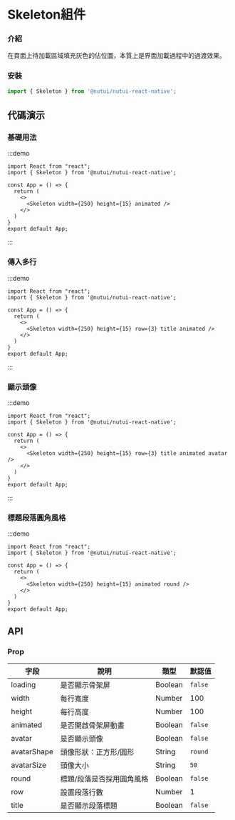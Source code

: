 #  Skeleton組件

### 介紹

在頁面上待加載區域填充灰色的佔位圖，本質上是界面加載過程中的過渡效果。

### 安裝
``` ts
import { Skeleton } from '@nutui/nutui-react-native';
```


## 代碼演示

### 基礎用法

:::demo
```SnackPlayer name=Skeleton&dependencies=@nutui/nutui-react-native
import React from "react";
import { Skeleton } from '@nutui/nutui-react-native';

const App = () => {
  return (
    <>
      <Skeleton width={250} height={15} animated />
    </>
  )
}
export default App;
```
:::

### 傳入多行

:::demo
```SnackPlayer name=Skeleton&dependencies=@nutui/nutui-react-native
import React from "react";
import { Skeleton } from '@nutui/nutui-react-native';

const App = () => {
  return (
    <>
      <Skeleton width={250} height={15} row={3} title animated />
    </>
  )
}
export default App;
```
:::

### 顯示頭像

:::demo
```SnackPlayer name=Skeleton&dependencies=@nutui/nutui-react-native
import React from "react";
import { Skeleton } from '@nutui/nutui-react-native';

const App = () => {
  return (
    <>
      <Skeleton width={250} height={15} row={3} title animated avatar />
    </>
  )
}
export default App;
```
:::

### 標題段落圓角風格

:::demo
```SnackPlayer name=Skeleton&dependencies=@nutui/nutui-react-native
import React from "react";
import { Skeleton } from '@nutui/nutui-react-native';

const App = () => {
  return (
    <>
      <Skeleton width={250} height={15} animated round />
    </>
  )
}
export default App;
```


## API

### Prop  

| 字段       | 說明                                             | 類型    | 默認值    |
|------------|-------------------------------------------------|---------|----------|
| loading    | 是否顯示骨架屏                                    | Boolean | `false`    | 
| width       | 每行寬度                                        | Number  | 100 |
| height      | 每行高度                                        | Number  | 100   |
| animated    | 是否開啟骨架屏動畫                                | Boolean  | `false`  |
| avatar      | 是否顯示頭像                                    | Boolean | `false`   |
| avatarShape      | 頭像形狀：正方形/圓形                        | String | `round`   |
| avatarSize       | 頭像大小                                  | String | `50`    |
| round  | 標題/段落是否採用圓角風格                                | Boolean | `false`  |
| row    | 設置段落行數                                           | Number | 1       |
| title  | 是否顯示段落標題                                        | Boolean | `false`   |
